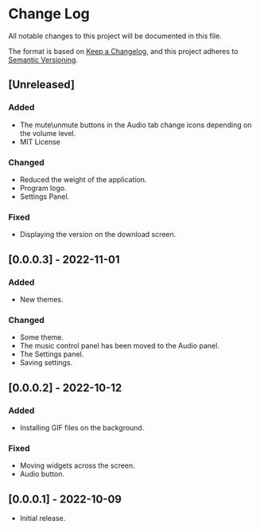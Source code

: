 # Change Log

All notable changes to this project will be documented in this file.

The format is based on [Keep a Changelog](https://keepachangelog.com/en/1.0.0/),
and this project adheres to [Semantic Versioning](https://semver.org/spec/v2.0.0.html).

## [Unreleased]

<!-- ## [0.0.0.4] - 2022- - -->

### Added
- The mute\unmute buttons in the Audio tab change icons depending on the volume level.
- MIT License

### Changed
- Reduced the weight of the application.
- Program logo.
- Settings Panel.

### Fixed
- Displaying the version on the download screen.

## [0.0.0.3] - 2022-11-01

### Added
- New themes.

### Changed
- Some theme.
- The music control panel has been moved to the Audio panel.
- The Settings panel.
- Saving settings.

## [0.0.0.2] - 2022-10-12

### Added
- Installing GIF files on the background.

### Fixed
- Moving widgets across the screen.
- Audio button.

## [0.0.0.1] - 2022-10-09
- Initial release.
